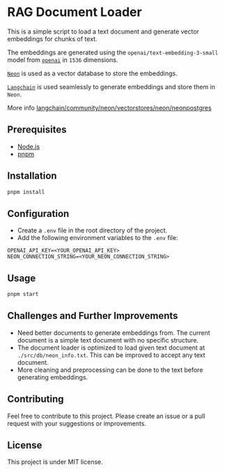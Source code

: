 # RAG Document Loader

This is a simple script to load a text document and generate vector embeddings for chunks of text.

The embeddings are generated using the `openai/text-embedding-3-small` model from [`openai`](https://platform.openai.com/docs/guides/embeddings/use-cases) in `1536` dimensions.

[`Neon`](https://neon.tech) is used as a vector database to store the embeddings.

[`Langchain`](https://js.langchain.com/v0.2/docs/integrations/vectorstores/neon/) is used seamlessly to generate embeddings and store them in `Neon`.

More info [langchain/community/neon/vectorstores/neon/neonpostgres](https://v02.api.js.langchain.com/classes/_langchain_community.vectorstores_neon.NeonPostgres.html)

## Prerequisites

- [Node.js](https://nodejs.org/en/)
- [pnpm](https://pnpm.io/)

## Installation

```bash
pnpm install
```

## Configuration

- Create a `.env` file in the root directory of the project.
- Add the following environment variables to the `.env` file:

```
OPENAI_API_KEY=<YOUR_OPENAI_API_KEY>
NEON_CONNECTION_STRING=<YOUR_NEON_CONNECTION_STRING>
```

## Usage

```bash
pnpm start
```

## Challenges and Further Improvements

- Need better documents to generate embeddings from. The current document is a simple text document with no specific structure.
- The document loader is optimized to load given text document at `./src/db/neon_info.txt`. This can be improved to accept any text document.
- More cleaning and preprocessing can be done to the text before generating embeddings.

## Contributing

Feel free to contribute to this project. Please create an issue or a pull request with your suggestions or improvements.

## License

This project is under MIT license.